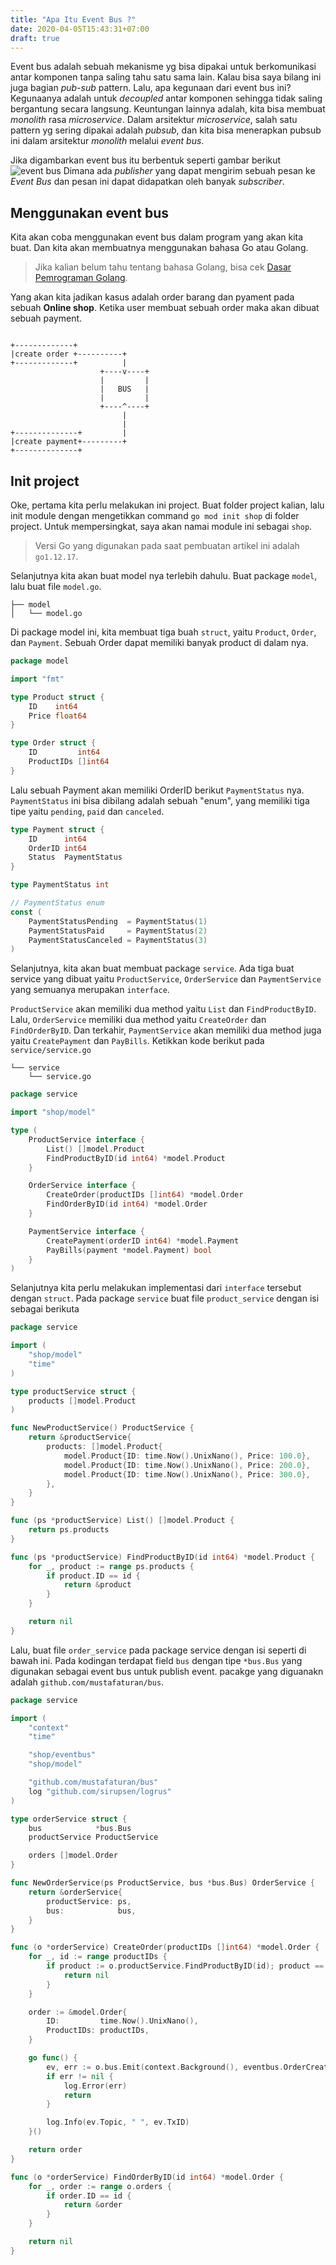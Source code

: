 ```yaml
---
title: "Apa Itu Event Bus ?"
date: 2020-04-05T15:43:31+07:00
draft: true
---
```


Event bus adalah sebuah mekanisme yg bisa dipakai untuk berkomunikasi antar komponen tanpa saling tahu satu sama lain. Kalau bisa saya bilang ini juga bagian *pub-sub* pattern. Lalu, apa kegunaan dari event bus ini? 
Kegunaanya adalah untuk *decoupled* antar komponen sehingga tidak saling bergantung secara langsung.
Keuntungan lainnya adalah, kita bisa membuat *monolith* rasa *microservice*.
Dalam arsitektur *microservice*, salah satu pattern yg sering dipakai adalah *pubsub*, dan kita bisa menerapkan pubsub ini dalam arsitektur *monolith* melalui *event bus*. 

Jika digambarkan event bus itu berbentuk seperti gambar berikut
![event bus](/photos/1586077919152-event-bus.png)
Dimana ada *publisher* yang dapat mengirim sebuah pesan ke *Event Bus* dan pesan ini dapat didapatkan oleh banyak *subscriber*. 

## Menggunakan event bus
Kita akan coba menggunakan event bus dalam program yang akan kita buat. Dan kita akan membuatnya menggunakan bahasa Go atau Golang.

> Jika kalian belum tahu tentang bahasa Golang, bisa cek [Dasar Pemrograman Golang](https://dasarpemrogramangolang.novalagung.com/). 

Yang akan kita jadikan kasus adalah order barang dan pyament pada sebuah **Online shop**. Ketika user membuat sebuah order maka akan dibuat sebuah payment.
```

+-------------+
|create order +----------+
+-------------+          |
                    +----v----+
                    |         |
                    |   BUS   |
                    |         |
                    +----^----+
                         |
                         |
+--------------+         |
|create payment+---------+
+--------------+

```

## Init project
Oke, pertama kita perlu melakukan ini project. Buat folder project kalian, lalu init module dengan mengetikkan command `go mod init shop` di folder project. Untuk mempersingkat, saya akan namai module ini sebagai `shop`.

> Versi Go yang digunakan pada saat pembuatan artikel ini adalah `go1.12.17`. 

Selanjutnya kita akan buat model nya terlebih dahulu. Buat package `model`, lalu buat file `model.go`.
```
├── model
│   └── model.go
```

Di package model ini, kita membuat tiga buah `struct`, yaitu `Product`, `Order`, dan `Payment`. 
Sebuah Order dapat memiliki banyak product di dalam nya. 
```go
package model

import "fmt"

type Product struct {
	ID    int64
	Price float64
}

type Order struct {
	ID         int64
	ProductIDs []int64
}
```
Lalu sebuah Payment akan memiliki OrderID berikut `PaymentStatus` nya.
`PaymentStatus` ini bisa dibilang adalah sebuah "enum", yang memiliki tiga tipe yaitu `pending`, `paid` dan `canceled`.
```go
type Payment struct {
	ID      int64
	OrderID int64
	Status  PaymentStatus
}

type PaymentStatus int

// PaymentStatus enum
const (
	PaymentStatusPending  = PaymentStatus(1)
	PaymentStatusPaid     = PaymentStatus(2)
	PaymentStatusCanceled = PaymentStatus(3)
)
```

Selanjutnya, kita akan buat membuat package `service`. Ada tiga buat service yang dibuat yaitu `ProductService`, `OrderService` dan `PaymentService` yang semuanya merupakan `interface`.

`ProductService` akan memiliki dua method yaitu `List` dan `FindProductByID`. Lalu, `OrderService` memiliki dua method yaitu `CreateOrder` dan `FindOrderByID`. Dan terkahir, `PaymentService` akan memiliki dua method juga yaitu `CreatePayment` dan `PayBills`.
Ketikkan kode berikut pada `service/service.go`
```
└── service
    └── service.go
```

```go
package service

import "shop/model"

type (
	ProductService interface {
		List() []model.Product
		FindProductByID(id int64) *model.Product
	}

	OrderService interface {
		CreateOrder(productIDs []int64) *model.Order
		FindOrderByID(id int64) *model.Order
	}

	PaymentService interface {
		CreatePayment(orderID int64) *model.Payment
		PayBills(payment *model.Payment) bool
	}
)
```

Selanjutnya kita perlu melakukan implementasi dari `interface` tersebut dengan `struct`.
Pada package `service` buat file `product_service` dengan isi sebagai berikuta
```go
package service

import (
	"shop/model"
	"time"
)

type productService struct {
    products []model.Product
)

func NewProductService() ProductService {
	return &productService{
		products: []model.Product{
			model.Product{ID: time.Now().UnixNano(), Price: 100.0},
			model.Product{ID: time.Now().UnixNano(), Price: 200.0},
			model.Product{ID: time.Now().UnixNano(), Price: 300.0},
		},
	}
}

func (ps *productService) List() []model.Product {
	return ps.products
}

func (ps *productService) FindProductByID(id int64) *model.Product {
	for _, product := range ps.products {
		if product.ID == id {
			return &product
		}
	}

	return nil
}
```

Lalu, buat file `order_service` pada package service dengan isi seperti di bawah ini. Pada kodingan terdapat field `bus` dengan tipe `*bus.Bus` yang digunakan sebagai event bus untuk publish event. pacakge yang diguanakn adalah `github.com/mustafaturan/bus`. 
```go
package service

import (
	"context"
	"time"

	"shop/eventbus"
	"shop/model"

	"github.com/mustafaturan/bus"
	log "github.com/sirupsen/logrus"
)

type orderService struct {
    bus            *bus.Bus
    productService ProductService

    orders []model.Order
}

func NewOrderService(ps ProductService, bus *bus.Bus) OrderService {
	return &orderService{
		productService: ps,
		bus:            bus,
	}
}

func (o *orderService) CreateOrder(productIDs []int64) *model.Order {
	for _, id := range productIDs {
		if product := o.productService.FindProductByID(id); product == nil {
			return nil
		}
	}

	order := &model.Order{
		ID:         time.Now().UnixNano(),
		ProductIDs: productIDs,
	}

	go func() {
		ev, err := o.bus.Emit(context.Background(), eventbus.OrderCreated, *order)
		if err != nil {
			log.Error(err)
			return
		}

		log.Info(ev.Topic, " ", ev.TxID)
	}()

	return order
}

func (o *orderService) FindOrderByID(id int64) *model.Order {
	for _, order := range o.orders {
		if order.ID == id {
			return &order
		}
	}

	return nil
}
```
